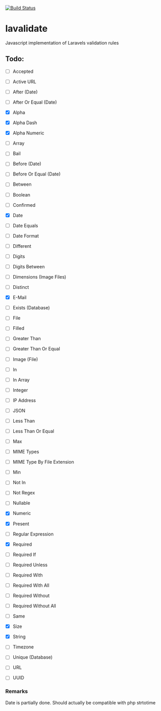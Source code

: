 [![Build Status](https://travis-ci.org/patrick-radius/lavalidate.svg?branch=master)](https://travis-ci.org/patrick-radius/lavalidate)

# lavalidate
Javascript implementation of Laravels validation rules


## Todo:
- [ ] Accepted
- [ ] Active URL
- [ ] After (Date)
- [ ] After Or Equal (Date)
- [x] Alpha
- [x] Alpha Dash
- [x] Alpha Numeric
- [ ] Array
- [ ] Bail
- [ ] Before (Date)
- [ ] Before Or Equal (Date)
- [ ] Between
- [ ] Boolean
- [ ] Confirmed
- [x] Date 
- [ ] Date Equals
- [ ] Date Format
- [ ] Different
- [ ] Digits
- [ ] Digits Between
- [ ] Dimensions (Image Files)
- [ ] Distinct
- [x] E-Mail
- [ ] Exists (Database)
- [ ] File
- [ ] Filled
- [ ] Greater Than
- [ ] Greater Than Or Equal
- [ ] Image (File)
- [ ] In
- [ ] In Array
- [ ] Integer
- [ ] IP Address
- [ ] JSON
- [ ] Less Than
- [ ] Less Than Or Equal
- [ ] Max
- [ ] MIME Types
- [ ] MIME Type By File Extension
- [ ] Min
- [ ] Not In
- [ ] Not Regex
- [ ] Nullable
- [x] Numeric
- [x] Present
- [ ] Regular Expression
- [x] Required
- [ ] Required If
- [ ] Required Unless
- [ ] Required With
- [ ] Required With All
- [ ] Required Without
- [ ] Required Without All
- [ ] Same
- [x] Size
- [x] String
- [ ] Timezone
- [ ] Unique (Database)
- [ ] URL
- [ ] UUID


### Remarks

Date is partially done.
Should actually be compatible with php strtotime
